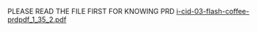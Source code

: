 PLEASE READ THE FILE FIRST FOR KNOWING PRD
[i-cid-03-flash-coffee-prdpdf_1_35_2.pdf](https://github.com/IcamThePlayMaker/test/files/10202092/i-cid-03-flash-coffee-prdpdf_1_35_2.pdf)
